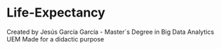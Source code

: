 # Life-Expectancy
Created by Jesús García García - Master´s Degree in Big Data Analytics UEM
Made for a didactic purpose
